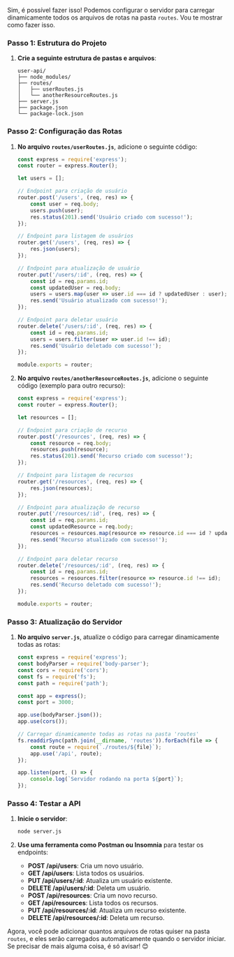 Sim, é possível fazer isso! Podemos configurar o servidor para carregar dinamicamente todos os arquivos de rotas na pasta `routes`. Vou te mostrar como fazer isso.

### Passo 1: Estrutura do Projeto

1. **Crie a seguinte estrutura de pastas e arquivos**:
   ```
   user-api/
   ├── node_modules/
   ├── routes/
   │   ├── userRoutes.js
   │   └── anotherResourceRoutes.js
   ├── server.js
   ├── package.json
   └── package-lock.json
   ```

### Passo 2: Configuração das Rotas

1. **No arquivo `routes/userRoutes.js`**, adicione o seguinte código:
   ```javascript
   const express = require('express');
   const router = express.Router();

   let users = [];

   // Endpoint para criação de usuário
   router.post('/users', (req, res) => {
       const user = req.body;
       users.push(user);
       res.status(201).send('Usuário criado com sucesso!');
   });

   // Endpoint para listagem de usuários
   router.get('/users', (req, res) => {
       res.json(users);
   });

   // Endpoint para atualização de usuário
   router.put('/users/:id', (req, res) => {
       const id = req.params.id;
       const updatedUser = req.body;
       users = users.map(user => user.id === id ? updatedUser : user);
       res.send('Usuário atualizado com sucesso!');
   });

   // Endpoint para deletar usuário
   router.delete('/users/:id', (req, res) => {
       const id = req.params.id;
       users = users.filter(user => user.id !== id);
       res.send('Usuário deletado com sucesso!');
   });

   module.exports = router;
   ```

2. **No arquivo `routes/anotherResourceRoutes.js`**, adicione o seguinte código (exemplo para outro recurso):
   ```javascript
   const express = require('express');
   const router = express.Router();

   let resources = [];

   // Endpoint para criação de recurso
   router.post('/resources', (req, res) => {
       const resource = req.body;
       resources.push(resource);
       res.status(201).send('Recurso criado com sucesso!');
   });

   // Endpoint para listagem de recursos
   router.get('/resources', (req, res) => {
       res.json(resources);
   });

   // Endpoint para atualização de recurso
   router.put('/resources/:id', (req, res) => {
       const id = req.params.id;
       const updatedResource = req.body;
       resources = resources.map(resource => resource.id === id ? updatedResource : resource);
       res.send('Recurso atualizado com sucesso!');
   });

   // Endpoint para deletar recurso
   router.delete('/resources/:id', (req, res) => {
       const id = req.params.id;
       resources = resources.filter(resource => resource.id !== id);
       res.send('Recurso deletado com sucesso!');
   });

   module.exports = router;
   ```

### Passo 3: Atualização do Servidor

1. **No arquivo `server.js`**, atualize o código para carregar dinamicamente todas as rotas:
   ```javascript
   const express = require('express');
   const bodyParser = require('body-parser');
   const cors = require('cors');
   const fs = require('fs');
   const path = require('path');

   const app = express();
   const port = 3000;

   app.use(bodyParser.json());
   app.use(cors());

   // Carregar dinamicamente todas as rotas na pasta 'routes'
   fs.readdirSync(path.join(__dirname, 'routes')).forEach(file => {
       const route = require(`./routes/${file}`);
       app.use('/api', route);
   });

   app.listen(port, () => {
       console.log(`Servidor rodando na porta ${port}`);
   });
   ```

### Passo 4: Testar a API

1. **Inicie o servidor**:
   ```bash
   node server.js
   ```

2. **Use uma ferramenta como Postman ou Insomnia** para testar os endpoints:
   - **POST /api/users**: Cria um novo usuário.
   - **GET /api/users**: Lista todos os usuários.
   - **PUT /api/users/:id**: Atualiza um usuário existente.
   - **DELETE /api/users/:id**: Deleta um usuário.
   - **POST /api/resources**: Cria um novo recurso.
   - **GET /api/resources**: Lista todos os recursos.
   - **PUT /api/resources/:id**: Atualiza um recurso existente.
   - **DELETE /api/resources/:id**: Deleta um recurso.

Agora, você pode adicionar quantos arquivos de rotas quiser na pasta `routes`, e eles serão carregados automaticamente quando o servidor iniciar. Se precisar de mais alguma coisa, é só avisar! 😊